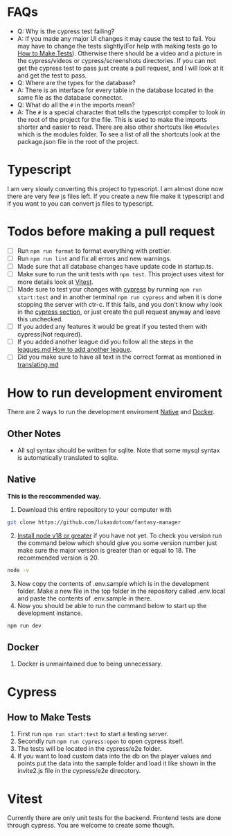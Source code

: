 # FAQs

- Q: Why is the cypress test failing?
- A: If you made any major UI changes it may cause the test to fail. You may have to change the tests slightly(For help with making tests go to [How to Make Tests](#how-to-make-tests)). Otherwise there should be a video and a picture in the cypress/videos or cypress/screenshots directories. If you can not get the cypress test to pass just create a pull request, and I will look at it and get the test to pass.
- Q: Where are the types for the database?
- A: There is an interface for every table in the database located in the same file as the database connector.
- Q: What do all the `#` in the imports mean?
- A: The `#` is a special character that tells the typescript compiler to look in the root of the project for the file. This is used to make the imports shorter and easier to read. There are also other shortcuts like `#Modules` which is the modules folder. To see a list of all the shortcuts look at the package.json file in the root of the project.

# Typescript

I am very slowly converting this project to typescript. I am almost done now there are very few js files left. If you create a new file make it typescript and if you want to you can convert js files to typescript.

# Todos before making a pull request

- [ ] Run `npm run format` to format everything with prettier.
- [ ] Run `npm run lint` and fix all errors and new warnings.
- [ ] Made sure that all database changes have update code in startup.ts.
- [ ] Make sure to run the unit tests with `npm test`. This project uses vitest for more details look at [Vitest](#Vitest).
- [ ] Made sure to test your changes with [cypress](#cypress) by running `npm run start:test` and in another terminal `npm run cypress` and when it is done stopping the server with ctr-c. If this fails, and you don't know why look in the [cypress section](#cypress), or just create the pull request anyway and leave this unchecked.
- [ ] If you added any features it would be great if you tested them with cypress(Not required).
- [ ] If you added another league did you follow all the steps in the [leagues.md How to add another league](leagues.md#how-to-add-another-league).
- [ ] Did you make sure to have all text in the correct format as mentioned in [translating.md](TRANSLATING.MD#help)

# How to run development enviroment

There are 2 ways to run the development enviroment [Native](#native) and [Docker](#docker).

## Other Notes

- All sql syntax should be written for sqlite. Note that some mysql syntax is automatically translated to sqlite.

## Native

**This is the reccommended way.**

1. Download this entire repository to your computer with

```bash
git clone https://github.com/lukasdotcom/fantasy-manager
```

2. [Install node v18 or greater](https://nodejs.org/en/) if you have not yet. To check you version run the command below which should give you some version number just make sure the major version is greater than or equal to 18. The recommended version is 20.

```bash
node -v
```

3. Now copy the contents of .env.sample which is in the development folder. Make a new file in the top folder in the repository called .env.local and paste the contents of .env.sample in there.
4. Now you should be able to run the command below to start up the development instance.

```bash
npm run dev
```

## Docker

1. Docker is unmaintained due to being unnecessary.

# Cypress

## How to Make Tests

1. First run `npm run start:test` to start a testing server.
2. Secondly run `npm run cypress:open` to open cypress itself.
3. The tests will be located in the cypress/e2e folder.
4. If you want to load custom data into the db on the player values and points put the data into the sample folder and load it like shown in the invite2.js file in the cypress/e2e direcotory.

# Vitest

Currently there are only unit tests for the backend. Frontend tests are done through cypress. You are welcome to create some though.
